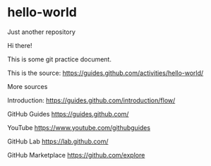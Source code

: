 # hello-world
Just another repository

Hi there!

This is some git practice document.

This is the source:
https://guides.github.com/activities/hello-world/

More sources

Introduction:
https://guides.github.com/introduction/flow/

GitHub Guides
https://guides.github.com/

YouTube
https://www.youtube.com/githubguides

GitHub Lab
https://lab.github.com/

GitHub Marketplace
https://github.com/explore
